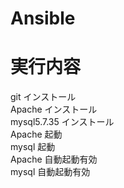 # Ansible



# 実行内容
git インストール  
Apache インストール  
mysql5.7.35 インストール  
Apache 起動  
mysql 起動  
Apache 自動起動有効  
mysql 自動起動有効  
